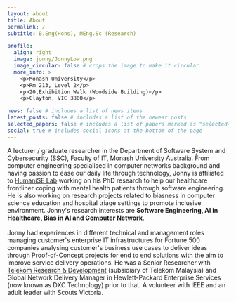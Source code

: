 ```yaml
---
layout: about
title: About
permalink: /
subtitle: B.Eng(Hons), MEng.Sc (Research)

profile:
  align: right
  image: jonny/JonnyLow.png
  image_circular: false # crops the image to make it circular
  more_info: >
    <p>Monash University</p>
    <p>Rm 213, Level 2</p>
    <p>20,Exhibition Walk (Woodside Building)</p>
    <p>Clayton, VIC 3800</p>

news: false # includes a list of news items
latest_posts: false # includes a list of the newest posts
selected_papers: false # includes a list of papers marked as "selected={true}"
social: true # includes social icons at the bottom of the page
---
```


A lecturer / graduate researcher in the Department of Software System and Cybersecurity (SSC), Faculty of IT, Monash University Australia. From computer engineering specialised in computer networks background and having passion to ease our daily life through technology, Jonny is affiliated to [HumaniSE Lab](https://www.monash.edu/it/humanise-lab) working on his PhD research to help our healthcare frontliner coping with mental health patients through software engineering. He is also working on research projects related to biasness in computer science education and hospital triage settings to promote inclusive environment. Jonny's research interests are <strong>Software Engineering, AI in Healthcare, Bias in AI and Computer Network</strong>.
<br><br>
Jonny had experiences in different technical and management roles managing customer's enterprise IT infrastructures for Fortune 500 companies analysing customer's business use cases to deliver ideas through Proof-of-Concept projects for end to end solutions with the aim to improve service delivery operations. He was a Senior Researcher with [Telekom Research & Development](https://www.tmrnd.com.my/) (subsidiary of Telekom Malaysia) and Global Network Delivery Manager in Hewlett-Packard Enterprise Services (now known as DXC Technology) prior to that. A volunteer with IEEE and an adult leader with Scouts Victoria.
